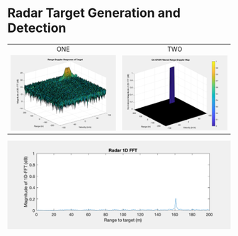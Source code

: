 # Radar Target Generation and Detection


<table border=0 width="600px" align="center">
	<tbody> 
    <tr>		
            <td width="20%" align="center"> ONE </td>
			<td width="20%" align="center"> TWO </td>
		</tr>
		<tr>
			<td width="20%" align="center"> <img src="images/2dfft.png"> </td>
			<td width="20%" align="center"> <img src="images/cfar.png"> </td>
		</tr>
	</tbody>
</table>
<img src="images/1dfft.png" align="center" width="600"/>